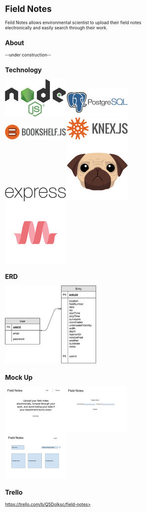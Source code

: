 # Field Notes
Feild Notes allows environmental scientist to upload their field notes electronically and easily search through their work.

## About
--under construction--

## Technology
<img src="img/nodejs.png" alt="express" width="200px">
<img src="img/postgres.png" alt="postgres" width="200px">
<img src="img/bookshelf-icon.png" alt="bookshelf" width="200px">
<img src="img/knex.png" alt="knex" width="200px"><img src="img/express.png" alt="express" width="200px">
<img src="img/pug.png" alt="express" width="200px"><img src="img/materialize.png" alt="express" width="200px">

## ERD
<img src="img/Field Notes ERD.png" width="300px">

## Mock Up
<img src="/img/Field Notes-Landing Page.png" width="200px"><img src="/img/Field Notes-Register Page.png" width="200px"><img src="/img/Field Notes-Profile Page (1).png" width="200px">

## Trello
https://trello.com/b/Q5DoIksc/field-notes>
